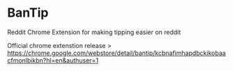 # BanTip
Reddit Chrome Extension for making tipping easier on reddit 

Official chrome extenstion release > https://chrome.google.com/webstore/detail/bantip/kcbnafimhapdbckikobaacfmonlbikbn?hl=en&authuser=1
